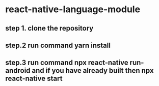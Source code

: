 # react-native-language-module

## step 1. clone the repository


## step.2 run command yarn install

## step.3 run command npx react-native run-android  and if you have already built then npx react-native start
